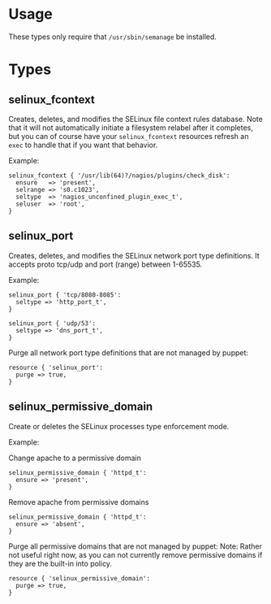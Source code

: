 Usage
=====
These types only require that `/usr/sbin/semanage` be installed.

Types
=====

selinux_fcontext
----------------

Creates, deletes, and modifies the SELinux file context rules database. Note
that it will not automatically initiate a filesystem relabel after it
completes, but you can of course have your `selinux_fcontext` resources
refresh an `exec` to handle that if you want that behavior.

Example:

```puppet
selinux_fcontext { '/usr/lib(64)?/nagios/plugins/check_disk':
  ensure   => 'present',
  selrange => 's0.c1023',
  seltype  => 'nagios_unconfined_plugin_exec_t',
  seluser  => 'root',
}
```

selinux_port
----------------

Creates, deletes, and modifies the SELinux network port type definitions. It accepts proto tcp/udp and port (range) between 1-65535.

Example:

```puppet
selinux_port { 'tcp/8080-8085':
  seltype => 'http_port_t',
}

selinux_port { 'udp/53':
  seltype => 'dns_port_t',
}
```

Purge all network port type definitions that are not managed by puppet:
```puppet
resource { 'selinux_port':
  purge => true,
}
```

selinux_permissive_domain
----------------

Create or deletes the SELinux processes type enforcement mode.

Example:

Change apache to a permissive domain
```puppet
selinux_permissive_domain { 'httpd_t':
  ensure => 'present',
}
```

Remove apache from permissive domains
```puppet
selinux_permissive_domain { 'httpd_t':
  ensure => 'absent',
}
```

Purge all permissive domains that are not managed by puppet:
Note: Rather not useful right now, as you can not currently remove permissive domains if they are the built-in into policy.
```puppet
resource { 'selinux_permissive_domain':
  purge => true,
}
```

